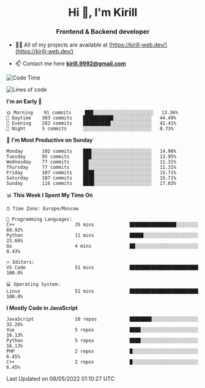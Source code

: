 <h1 align="center">Hi 👋, I'm Kirill</h1>
<h3 align="center">Frontend & Backend developer</h3>

- 👨‍💻 All of my projects are available at [https://kirill-web.dev/](https://kirill-web.dev/)

- 📫 Contact me here **kirill.9992@gmail.com**











<!--START_SECTION:waka-->
![Code Time](http://img.shields.io/badge/Code%20Time-0-blue)

![Lines of code](https://img.shields.io/badge/From%20Hello%20World%20I%27ve%20Written-477%20Thousand%20lines%20of%20code-blue)

**I'm an Early 🐤** 

```text
🌞 Morning    91 commits     ███░░░░░░░░░░░░░░░░░░░░░░   13.36% 
🌆 Daytime    303 commits    ███████████░░░░░░░░░░░░░░   44.49% 
🌃 Evening    282 commits    ██████████░░░░░░░░░░░░░░░   41.41% 
🌙 Night      5 commits      ░░░░░░░░░░░░░░░░░░░░░░░░░   0.73%

```
📅 **I'm Most Productive on Sunday** 

```text
Monday       102 commits    ███░░░░░░░░░░░░░░░░░░░░░░   14.98% 
Tuesday      95 commits     ███░░░░░░░░░░░░░░░░░░░░░░   13.95% 
Wednesday    77 commits     ██░░░░░░░░░░░░░░░░░░░░░░░   11.31% 
Thursday     77 commits     ██░░░░░░░░░░░░░░░░░░░░░░░   11.31% 
Friday       107 commits    ████░░░░░░░░░░░░░░░░░░░░░   15.71% 
Saturday     107 commits    ████░░░░░░░░░░░░░░░░░░░░░   15.71% 
Sunday       116 commits    ████░░░░░░░░░░░░░░░░░░░░░   17.03%

```


📊 **This Week I Spent My Time On** 

```text
⌚︎ Time Zone: Europe/Moscow

💬 Programming Languages: 
C++                      35 mins             █████████████████░░░░░░░░   68.92% 
Python                   11 mins             █████░░░░░░░░░░░░░░░░░░░░   22.66% 
Go                       4 mins              ██░░░░░░░░░░░░░░░░░░░░░░░   8.43%

🔥 Editors: 
VS Code                  51 mins             █████████████████████████   100.0%

💻 Operating System: 
Linux                    51 mins             █████████████████████████   100.0%

```

**I Mostly Code in JavaScript** 

```text
JavaScript               10 repos            ████████░░░░░░░░░░░░░░░░░   32.26% 
Vue                      5 repos             ████░░░░░░░░░░░░░░░░░░░░░   16.13% 
Python                   5 repos             ████░░░░░░░░░░░░░░░░░░░░░   16.13% 
PHP                      2 repos             █░░░░░░░░░░░░░░░░░░░░░░░░   6.45% 
C++                      2 repos             █░░░░░░░░░░░░░░░░░░░░░░░░   6.45%

```



 Last Updated on 08/05/2022 01:10:27 UTC
<!--END_SECTION:waka-->
